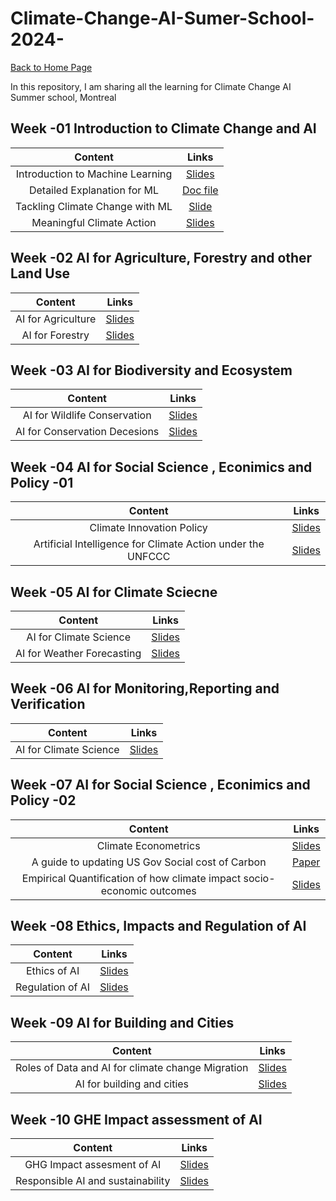 # Climate-Change-AI-Sumer-School-2024-

 [Back to Home Page](https://parthdave111.github.io/)


 
In this repository, I am sharing all the learning for Climate Change AI Summer school, Montreal 

## Week -01 Introduction to Climate Change and AI

|Content|Links |
|:-:|:-:|
|Introduction to Machine Learning |[Slides](https://github.com/ParthDave111/Climate-Change-AI-Sumer-School-2024-/blob/main/2024%20Introduction%20to%20Machine%20Learning.pptx)|
| Detailed Explanation for ML   | [Doc file](https://github.com/ParthDave111/Climate-Change-AI-Sumer-School-2024-/blob/main/Expanded%20Introduction%20to%20ML%20-%20CCAI%20Virtual%20Summer%20School%202024%20%5BSHARED%20WITH%20EXTERNAL%5D.docx) |
| Tackling Climate Change with ML  | [Slide](https://github.com/ParthDave111/Climate-Change-AI-Sumer-School-2024-/blob/main/Tackling%20Climate%20Change%20with%20Machine%20Learning.pdf)|
|Meaningful Climate Action  | [Slides](https://github.com/ParthDave111/Climate-Change-AI-Sumer-School-2024-/blob/main/CCAI%2C%20Meaningful%20Climate%20Action%2C%20June%202024.pdf)|


## Week -02  AI for Agriculture, Forestry and other Land Use
|Content|Links |
|:-:|:-:|
|AI for Agriculture |[Slides](https://github.com/ParthDave111/Climate-Change-AI-Sumer-School-2024-/blob/main/CCAI%20Guest%20Lecture%20-%20AI%20for%20Agriculture.pdf)|
|AI for Forestry |[Slides](https://github.com/ParthDave111/Climate-Change-AI-Sumer-School-2024-/blob/main/Forest%20Slides%202024.pdf)|


## Week -03 AI for Biodiversity and Ecosystem
|Content|Links |
|:-:|:-:|
|AI for Wildlife Conservation |[Slides](https://github.com/ParthDave111/Climate-Change-AI-Sumer-School-2024-/blob/main/CCAI_tuia_compressed.pdf)|
|AI for Conservation Decesions |[Slides](https://github.com/ParthDave111/Climate-Change-AI-Sumer-School-2024-/blob/main/LilyXu-AI-for-Conservation-Decisions.pdf)|



## Week -04 AI for Social Science , Econimics and Policy -01
|Content|Links |
|:-:|:-:|
|Climate Innovation Policy|[Slides](https://github.com/ParthDave111/Climate-Change-AI-Sumer-School-2024-/blob/main/Climate%20Innovation%20Policy.pdf)|
|Artificial Intelligence for Climate Action under the UNFCCC|[Slides](https://github.com/ParthDave111/Climate-Change-AI-Sumer-School-2024-/blob/main/CCAI%20Summer%20School%202024_UNFCCC_TEC.pdf)|


## Week -05 AI for Climate Sciecne
|Content|Links |
|:-:|:-:|
|AI for Climate Science |[Slides](https://github.com/ParthDave111/Climate-Change-AI-Sumer-School-2024-/blob/main/CCAI_SummerSchool_AI_Climate.pdf)|
|AI for Weather Forecasting|[Slides](https://github.com/ParthDave111/Climate-Change-AI-Sumer-School-2024-/blob/main/CCAI_AI4Weather_0702.pdf)|


## Week -06 AI for Monitoring,Reporting and Verification
|Content|Links |
|:-:|:-:|
|AI for Climate Science |[Slides](https://github.com/ParthDave111/Climate-Change-AI-Sumer-School-2024-/blob/main/Machine%20learning%20for%20Emissions%20Accounting%20and%20Monitoring%20Final.pdf)|


## Week -07 AI for Social Science , Econimics and Policy -02
|Content|Links |
|:-:|:-:|
|Climate Econometrics |[Slides](https://github.com/ParthDave111/Climate-Change-AI-Sumer-School-2024-/blob/main/Climate%20Econometrics.pdf)|
|A guide to updating US Gov Social cost of Carbon |[Paper](https://github.com/ParthDave111/Climate-Change-AI-Sumer-School-2024-/blob/main/A%20Guide%20to%20Updating%20the%20US%20Government%E2%80%99s%20Social%20Cost%20of%20Carbon.pdf)|
|Empirical Quantification of how climate impact socio-economic outcomes |[Slides](https://github.com/ParthDave111/Climate-Change-AI-Sumer-School-2024-/blob/main/CCAI_Proctor%20(1).pdf)|



## Week -08 Ethics, Impacts and Regulation of AI 
|Content|Links |
|:-:|:-:|
|Ethics of AI |[Slides](https://github.com/ParthDave111/Climate-Change-AI-Sumer-School-2024-/blob/main/Ndaka_CCAI%20Presentation.pdf)|
|Regulation of AI |[Slides](https://github.com/ParthDave111/Climate-Change-AI-Sumer-School-2024-/blob/main/CCAI%20Hacker%20Slides%20final.pdf)|

## Week -09 AI for Building and Cities
|Content|Links |
|:-:|:-:|
|Roles of Data and AI for climate change Migration |[Slides](https://github.com/ParthDave111/Climate-Change-AI-Sumer-School-2024-/blob/main/Copy%20of%20CCAI_Summer_School_Cities_Climate_Change_AHsu.pptx.pdf)|
|AI for building and cities |[Slides](https://github.com/ParthDave111/Climate-Change-AI-Sumer-School-2024-/blob/main/2024-07-19_Filip-Biljecki_compressed.pdf)|

## Week -10 GHE Impact assessment of AI
|Content|Links |
|:-:|:-:|
|GHG Impact assesment of AI  |[Slides](https://github.com/ParthDave111/Climate-Change-AI-Sumer-School-2024-/blob/main/Copy%20of%20Impact_assessment_2024.pdf)|
|Responsible AI and sustainability |[Slides](https://github.com/ParthDave111/Climate-Change-AI-Sumer-School-2024-/blob/main/%5BCCAI%20summer%20school%5D%20Responsible%20AI%20and%20Sustainability.pdf)|



